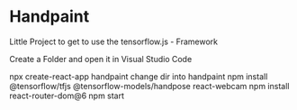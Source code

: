 # Handpaint

Little Project to get to use the tensorflow.js - Framework

Create a Folder and open it in Visual Studio Code

npx create-react-app handpaint
change dir into handpaint
npm install @tensorflow/tfjs @tensorflow-models/handpose react-webcam
npm install react-router-dom@6
npm start
